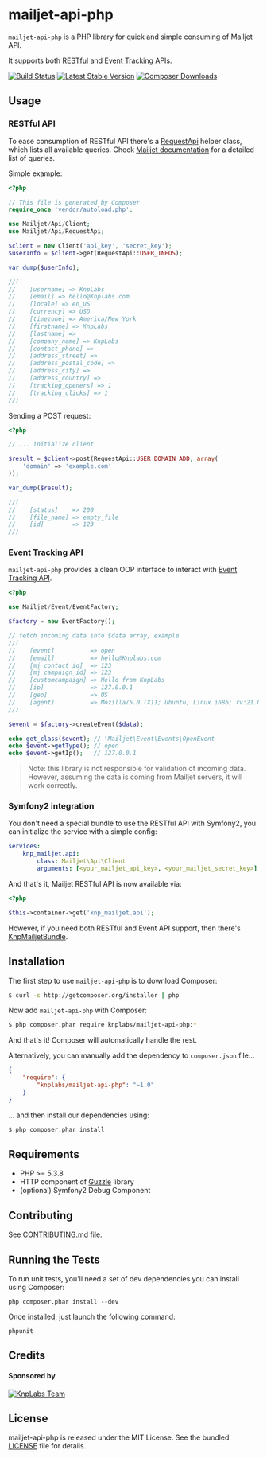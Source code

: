 mailjet-api-php
=========

`mailjet-api-php` is a PHP library for quick and simple consuming of Mailjet API.

It supports both [RESTful](http://www.mailjet.com/docs/api) and [Event Tracking](https://www.mailjet.com/docs/event_tracking) APIs.

[![Build Status](https://secure.travis-ci.org/KnpLabs/mailjet-api-php.png?branch=master)](http://travis-ci.org/KnpLabs/mailjet-api-php) [![Latest Stable Version](https://poser.pugx.org/knplabs/mailjet-api-php/version.png)](https://packagist.org/packages/knplabs/mailjet-api-php) [![Composer Downloads](https://poser.pugx.org/knplabs/mailjet-api-php/d/total.png)](https://packagist.org/packages/knplabs/mailjet-api-php)

## Usage

### RESTful API

To ease consumption of RESTful API there's a [RequestApi](src/Mailjet/Api/RequestApi.php) helper class, which lists all available queries.
Check [Mailjet documentation](http://www.mailjet.com/docs/api) for a detailed list of queries.

Simple example:

```php
<?php

// This file is generated by Composer
require_once 'vendor/autoload.php';

use Mailjet/Api/Client;
use Mailjet/Api/RequestApi;

$client = new Client('api_key', 'secret_key');
$userInfo = $client->get(RequestApi::USER_INFOS);

var_dump($userInfo);

//(
//    [username] => KnpLabs
//    [email] => hello@Knplabs.com
//    [locale] => en_US
//    [currency] => USD
//    [timezone] => America/New_York
//    [firstname] => KnpLabs
//    [lastname] =>
//    [company_name] => KnpLabs
//    [contact_phone] =>
//    [address_street] =>
//    [address_postal_code] =>
//    [address_city] =>
//    [address_country] =>
//    [tracking_openers] => 1
//    [tracking_clicks] => 1
//)
```

Sending a POST request:

```php
<?php

// ... initialize client

$result = $client->post(RequestApi::USER_DOMAIN_ADD, array(
    'domain' => 'example.com'
));

var_dump($result);

//(
//    [status]    => 200
//    [file_name] => empty_file
//    [id]        => 123
//)
```
### Event Tracking API

`mailjet-api-php` provides a clean OOP interface to interact with [Event Tracking API](https://www.mailjet.com/docs/event_tracking).

```php
<?php

use Mailjet/Event/EventFactory;

$factory = new EventFactory();

// fetch incoming data into $data array, example
//(
//    [event]          => open
//    [email]          => hello@Knplabs.com
//    [mj_contact_id]  => 123
//    [mj_campaign_id] => 123
//    [customcampaign] => Hello from KnpLabs
//    [ip]             => 127.0.0.1
//    [geo]            => US
//    [agent]          => Mozilla/5.0 (X11; Ubuntu; Linux i686; rv:21.0) Gecko/20100101 Firefox/21.0
//)

$event = $factory->createEvent($data);

echo get_class($event); // \Mailjet\Event\Events\OpenEvent
echo $event->getType(); // open
echo $event->getIp();   // 127.0.0.1
```

> Note: this library is not responsible for validation of incoming data.
> However, assuming the data is coming from Mailjet servers, it will work correctly.

### Symfony2 integration

You don't need a special bundle to use the RESTful API with Symfony2, you can initialize the service with a simple config:

```yaml
services:
    knp_mailjet.api:
        class: Mailjet\Api\Client
        arguments: [<your_mailjet_api_key>, <your_mailjet_secret_key>]
```

And that's it, Mailjet RESTful API is now available via:

```php
<?php

$this->container->get('knp_mailjet.api');
```

However, if you need both RESTful and Event API support, then there's [KnpMailjetBundle](https://github.com/KnpLabs/KnpMailjetBundle).

## Installation

The first step to use `mailjet-api-php` is to download Composer:

```bash
$ curl -s http://getcomposer.org/installer | php
```

Now add `mailjet-api-php` with Composer:

```bash
$ php composer.phar require knplabs/mailjet-api-php:*
```

And that's it! Composer will automatically handle the rest.

Alternatively, you can manually add the dependency to `composer.json` file...

```json
{
    "require": {
        "knplabs/mailjet-api-php": "~1.0"
    }
}
```

... and then install our dependencies using:
```bash
$ php composer.phar install
```
## Requirements

* PHP >= 5.3.8
* HTTP component of [Guzzle](http://guzzlephp.org/) library
* (optional) Symfony2 Debug Component

## Contributing

See [CONTRIBUTING.md](CONTRIBUTING.md) file.

## Running the Tests

To run unit tests, you'll need a set of dev dependencies you can install using Composer:

```
php composer.phar install --dev
```

Once installed, just launch the following command:

```
phpunit
```

## Credits

#### Sponsored by

[![KnpLabs Team](http://knplabs.pl/bundles/knpcorporate/images/logo.png)](http://knplabs.com)

## License

mailjet-api-php is released under the MIT License. See the bundled [LICENSE](LICENSE) file for
details.
